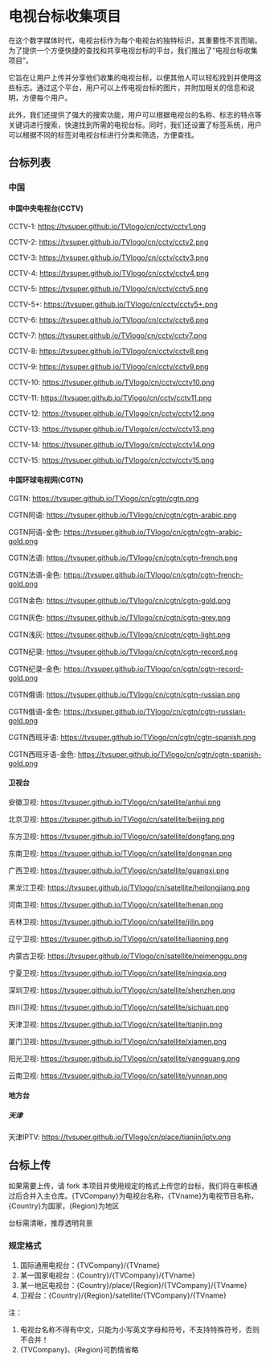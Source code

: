 # 电视台标收集项目
在这个数字媒体时代，电视台标作为每个电视台的独特标识，其重要性不言而喻。为了提供一个方便快捷的查找和共享电视台标的平台，我们推出了“电视台标收集项目”。

它旨在让用户上传并分享他们收集的电视台标，以便其他人可以轻松找到并使用这些标志。通过这个平台，用户可以上传电视台标的图片，并附加相关的信息和说明，方便每个用户。

此外，我们还提供了强大的搜索功能，用户可以根据电视台的名称、标志的特点等关键词进行搜索，快速找到所需的电视台标。同时，我们还设置了标签系统，用户可以根据不同的标签对电视台标进行分类和筛选，方便查找。

## 台标列表
### 中国
#### 中国中央电视台(CCTV)
CCTV-1: https://tvsuper.github.io/TVlogo/cn/cctv/cctv1.png

CCTV-2: https://tvsuper.github.io/TVlogo/cn/cctv/cctv2.png

CCTV-3: https://tvsuper.github.io/TVlogo/cn/cctv/cctv3.png

CCTV-4: https://tvsuper.github.io/TVlogo/cn/cctv/cctv4.png

CCTV-5: https://tvsuper.github.io/TVlogo/cn/cctv/cctv5.png

CCTV-5+: https://tvsuper.github.io/TVlogo/cn/cctv/cctv5+.png

CCTV-6: https://tvsuper.github.io/TVlogo/cn/cctv/cctv6.png

CCTV-7: https://tvsuper.github.io/TVlogo/cn/cctv/cctv7.png

CCTV-8: https://tvsuper.github.io/TVlogo/cn/cctv/cctv8.png

CCTV-9: https://tvsuper.github.io/TVlogo/cn/cctv/cctv9.png

CCTV-10: https://tvsuper.github.io/TVlogo/cn/cctv/cctv10.png

CCTV-11: https://tvsuper.github.io/TVlogo/cn/cctv/cctv11.png

CCTV-12: https://tvsuper.github.io/TVlogo/cn/cctv/cctv12.png

CCTV-13: https://tvsuper.github.io/TVlogo/cn/cctv/cctv13.png

CCTV-14: https://tvsuper.github.io/TVlogo/cn/cctv/cctv14.png

CCTV-15: https://tvsuper.github.io/TVlogo/cn/cctv/cctv15.png

#### 中国环球电视网(CGTN)
CGTN: https://tvsuper.github.io/TVlogo/cn/cgtn/cgtn.png

CGTN阿语: https://tvsuper.github.io/TVlogo/cn/cgtn/cgtn-arabic.png

CGTN阿语-金色: https://tvsuper.github.io/TVlogo/cn/cgtn/cgtn-arabic-gold.png

CGTN法语: https://tvsuper.github.io/TVlogo/cn/cgtn/cgtn-french.png

CGTN法语-金色: https://tvsuper.github.io/TVlogo/cn/cgtn/cgtn-french-gold.png

CGTN金色: https://tvsuper.github.io/TVlogo/cn/cgtn/cgtn-gold.png

CGTN灰色: https://tvsuper.github.io/TVlogo/cn/cgtn/cgtn-grey.png

CGTN浅灰: https://tvsuper.github.io/TVlogo/cn/cgtn/cgtn-light.png

CGTN纪录: https://tvsuper.github.io/TVlogo/cn/cgtn/cgtn-record.png

CGTN纪录-金色: https://tvsuper.github.io/TVlogo/cn/cgtn/cgtn-record-gold.png

CGTN俄语: https://tvsuper.github.io/TVlogo/cn/cgtn/cgtn-russian.png

CGTN俄语-金色: https://tvsuper.github.io/TVlogo/cn/cgtn/cgtn-russian-gold.png

CGTN西班牙语: https://tvsuper.github.io/TVlogo/cn/cgtn/cgtn-spanish.png

CGTN西班牙语-金色: https://tvsuper.github.io/TVlogo/cn/cgtn/cgtn-spanish-gold.png

#### 卫视台
安徽卫视: https://tvsuper.github.io/TVlogo/cn/satellite/anhui.png

北京卫视: https://tvsuper.github.io/TVlogo/cn/satellite/beijing.png

东方卫视: https://tvsuper.github.io/TVlogo/cn/satellite/dongfang.png

东南卫视: https://tvsuper.github.io/TVlogo/cn/satellite/dongnan.png

广西卫视: https://tvsuper.github.io/TVlogo/cn/satellite/guangxi.png

黑龙江卫视: https://tvsuper.github.io/TVlogo/cn/satellite/heilongjiang.png

河南卫视: https://tvsuper.github.io/TVlogo/cn/satellite/henan.png

吉林卫视: https://tvsuper.github.io/TVlogo/cn/satellite/jilin.png

辽宁卫视: https://tvsuper.github.io/TVlogo/cn/satellite/liaoning.png

内蒙古卫视: https://tvsuper.github.io/TVlogo/cn/satellite/neimenggu.png

宁夏卫视: https://tvsuper.github.io/TVlogo/cn/satellite/ningxia.png

深圳卫视: https://tvsuper.github.io/TVlogo/cn/satellite/shenzhen.png

四川卫视: https://tvsuper.github.io/TVlogo/cn/satellite/sichuan.png

天津卫视: https://tvsuper.github.io/TVlogo/cn/satellite/tianjin.png

厦门卫视: https://tvsuper.github.io/TVlogo/cn/satellite/xiamen.png

阳光卫视: https://tvsuper.github.io/TVlogo/cn/satellite/yangguang.png

云南卫视: https://tvsuper.github.io/TVlogo/cn/satellite/yunnan.png

#### 地方台
##### 天津
天津IPTV: https://tvsuper.github.io/TVlogo/cn/place/tianjin/iptv.png

## 台标上传
如果需要上传，请 fork 本项目并使用规定的格式上传您的台标，我们将在审核通过后合并入主仓库。{TVCompany}为电视台名称，{TVname}为电视节目名称，{Country}为国家，{Region}为地区

台标需清晰，推荐透明背景

### 规定格式
1. 国际通用电视台：{TVCompany}/{TVname}
2. 某一国家电视台：{Country}/{TVCompany}/{TVname}
3. 某一地区电视台：{Country}/place/{Region}/{TVCompany}/{TVname}
4. 卫视台：{Country}/{Region}/satellite/{TVCompany}/{TVname}

注：
1. 电视台名称不得有中文，只能为小写英文字母和符号，不支持特殊符号，否则不合并！
2. {TVCompany}、{Region}可酌情省略
